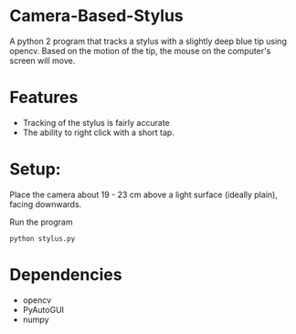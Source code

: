 # Camera-Based-Stylus
A python 2 program that tracks a stylus with a slightly deep blue tip using opencv. Based on the motion of the tip, the mouse on the computer's screen will move.

# Features
* Tracking of the stylus is fairly accurate
* The ability to right click with a short tap.

# Setup:
Place the camera about 19 - 23 cm above a light surface (ideally plain), facing downwards.

Run the program

```
python stylus.py
```

# Dependencies
* opencv
* PyAutoGUI 
* numpy
